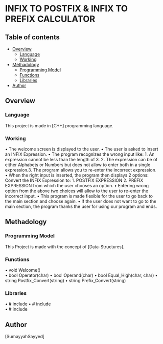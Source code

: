 # INFIX TO POSTFIX & INFIX TO PREFIX CALCULATOR

## Table of contents

- [Overview](#overview)
  - [Language](#language)
  - [Working](#working)
- [Methadology](#methadology)
  - [Programming Model](#programming-model)
  - [Functions](#functions)
  - [Libraries](#libraries)
- [Author](#author)

## Overview

### Language

This project is made in [C++] programming language.

### Working

•	The welcome screen is displayed to the user.
•	The user is asked to insert an INFIX Expression.
•	The program recognizes the wrong input like:
        1. An expression cannot be less than the length of 3.
        2. The expression can be of either Alphabets or Numbers but does not allow to enter both in a single expression.3. The program allows you to re-enter the incorrect expression.
•	When the right input is inserted, the program then displays 2 options:
      Convert the INFIX Expression to:
        1. POSTFIX EXPRESSION
        2. PREFIX EXPRESSION
    from which the user chooses an option.
• Entering wrong option from the above two choices will allow to the user to re-enter the incorrect input.
•	This program is made flexible for the user to go back to the main section and choose again.
•	If the user does not want to go to the main section, the program thanks the user for using our program and ends.

## Methadology

### Programming Model

This Project is made with the concept of [Data-Structures].

### Functions

•    void Welcome()  
•    bool Operator(char)
•    bool Operand(char)
•    bool Equal_High(char, char)
•    string Postfix_Convert(string)
•    string Prefix_Convert(string)


### Libraries

•	# include <iostream>
•	# include <stack>   
•	# include <algorithm>	

## Author

[SumayyahSayyed]
